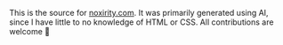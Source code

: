 This is the source for [noxirity.com](https://noxirity.com/). It was primarily generated using AI, since I have little to no knowledge of HTML or CSS. All contributions are welcome 💓
